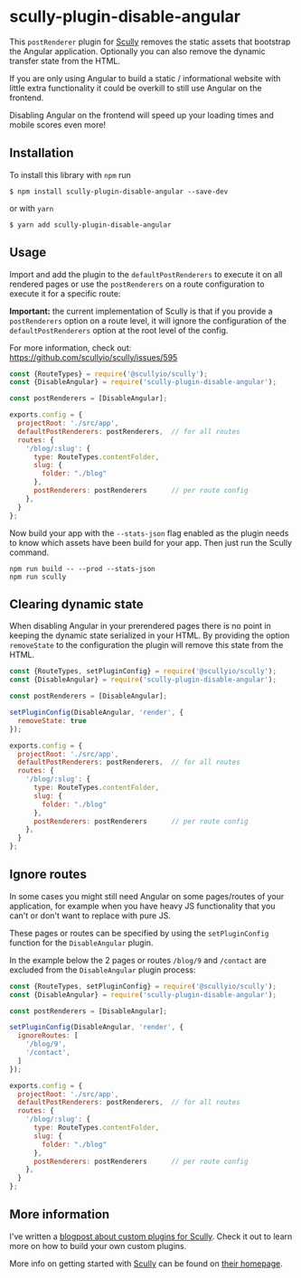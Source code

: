 # scully-plugin-disable-angular

This `postRenderer` plugin for [Scully](http://scully.io/) removes the static assets that bootstrap the Angular 
application. Optionally you can also remove the dynamic transfer state from the HTML.

If you are only using Angular to build a static / informational website with little extra functionality 
it could be overkill to still use Angular on the frontend.
 
Disabling Angular on the frontend will speed up your loading times and mobile scores even more!

## Installation

To install this library with `npm` run

```
$ npm install scully-plugin-disable-angular --save-dev
```
or with `yarn`
```
$ yarn add scully-plugin-disable-angular
```

## Usage

Import and add the plugin to the `defaultPostRenderers` to execute it on all rendered pages 
or use the `postRenderers` on a route configuration to execute it for a specific route:

**Important:** the current implementation of Scully is that if you provide a `postRenderers` option 
on a route level, it will ignore the configuration of the `defaultPostRenderers` option at
the root level of the config.

For more information, check out: https://github.com/scullyio/scully/issues/595

```js
const {RouteTypes} = require('@scullyio/scully');
const {DisableAngular} = require('scully-plugin-disable-angular');

const postRenderers = [DisableAngular];

exports.config = {
  projectRoot: './src/app',
  defaultPostRenderers: postRenderers,  // for all routes
  routes: {
    '/blog/:slug': {
      type: RouteTypes.contentFolder,
      slug: {
        folder: "./blog"
      },
      postRenderers: postRenderers      // per route config
    },
  }
};
```

Now build your app with the `--stats-json` flag enabled as the plugin needs to know which assets 
have been build for your app. Then just run the Scully command.

```shell script
npm run build -- --prod --stats-json
npm run scully
```

## Clearing dynamic state

When disabling Angular in your prerendered pages there is no point in keeping
the dynamic state serialized in your HTML. By providing the option `removeState` 
to the configuration the plugin will remove this state from the HTML.

```js
const {RouteTypes, setPluginConfig} = require('@scullyio/scully');
const {DisableAngular} = require('scully-plugin-disable-angular');

const postRenderers = [DisableAngular];

setPluginConfig(DisableAngular, 'render', {
  removeState: true
});

exports.config = {
  projectRoot: './src/app',
  defaultPostRenderers: postRenderers,  // for all routes
  routes: {
    '/blog/:slug': {
      type: RouteTypes.contentFolder,
      slug: {
        folder: "./blog"
      },
      postRenderers: postRenderers      // per route config
    },
  }
};
```

## Ignore routes

In some cases you might still need Angular on some pages/routes of your application, for example when you have heavy JS functionality that you can't or don't want to replace with pure JS. 

These pages or routes can be specified by using the `setPluginConfig` function for the `DisableAngular` plugin.

In the example below the 2 pages or routes `/blog/9` and `/contact` are excluded from the `DisableAngular` plugin process:

```js
const {RouteTypes, setPluginConfig} = require('@scullyio/scully');
const {DisableAngular} = require('scully-plugin-disable-angular');

const postRenderers = [DisableAngular];

setPluginConfig(DisableAngular, 'render', {
  ignoreRoutes: [
    '/blog/9', 
    '/contact',
  ]
});

exports.config = {
  projectRoot: './src/app',
  defaultPostRenderers: postRenderers,  // for all routes
  routes: {
    '/blog/:slug': {
      type: RouteTypes.contentFolder,
      slug: {
        folder: "./blog"
      },
      postRenderers: postRenderers      // per route config
    },
  }
};
```

<!--
// NOT APPLICABLE AT THIS POINT!!
## Keep JS files

Since you don't need the JS the files are removed.
If you want to keep them for some reason, just enable the option `keepJsFiles`:

```ts
setPluginConfig(DisableAngular, 'render', {
  keepJsFiles: true
});
```
-->

## More information

I've written a [blogpost about custom plugins for Scully](https://samvloeberghs.be/posts/custom-plugins-for-scully-angular-static-site-generator).
Check it out to learn more on how to build your own custom plugins.

More info on getting started with [Scully](http://scully.io/) can be found on [their homepage](http://scully.io/).
